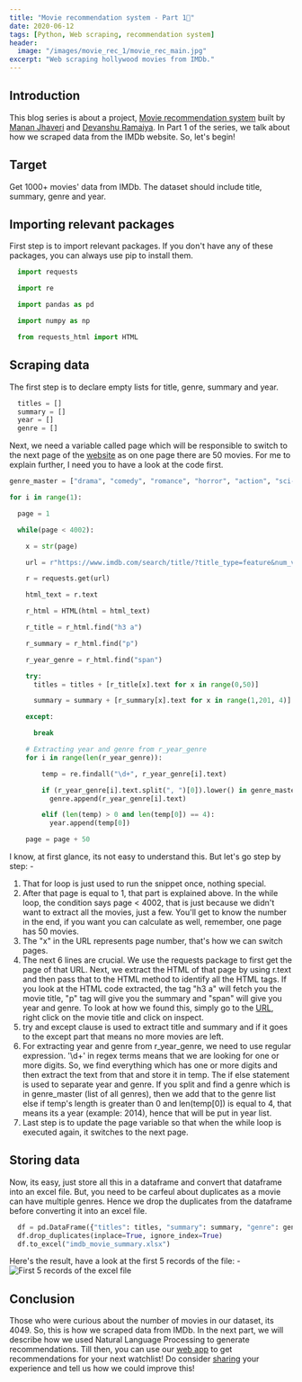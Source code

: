 ```yaml
---
title: "Movie recommendation system - Part 1🎥"
date: 2020-06-12
tags: [Python, Web scraping, recommendation system]
header:
  image: "/images/movie_rec_1/movie_rec_main.jpg"
excerpt: "Web scraping hollywood movies from IMDb."
---
```


## Introduction

This blog series is about a project, [Movie recommendation system](https://movie-recommendations-system.herokuapp.com/) built by [Manan Jhaveri](https://dataphrase.github.io/about/#manan-jhaveri) and [Devanshu Ramaiya](https://dataphrase.github.io/about/#devanshu-ramaiya). In Part 1 of the series, we talk about how we scraped data from the IMDb website. So, let's begin!

## Target

Get 1000+ movies' data from IMDb. The dataset should include title, summary, genre and year.

## Importing relevant packages

First step is to import relevant packages. If you don't have any of these packages, you can always use pip to install them.

```python
  import requests

  import re

  import pandas as pd

  import numpy as np

  from requests_html import HTML
```

## Scraping data

The first step is to declare empty lists for title, genre, summary and year.

```python
  titles = []
  summary = []
  year = []
  genre = []
```
Next, we need a variable called page which will be responsible to switch to the next page of the [website](https://www.imdb.com/search/title/?title_type=feature&num_votes=10000,&countries=us&sort=user_rating,desc&start=1&ref_=adv_nxt) as on one page there are 50 movies. For me to explain further, I need you to have a look at the code first.

```python
genre_master = ["drama", "comedy", "romance", "horror", "action", "sci-fi", "sport", "fantasy", "crime", "music", "war", "biography", "thriller", "mystery", "family", "animation" ]

for i in range(1):

  page = 1

  while(page < 4002):

    x = str(page)

    url = r"https://www.imdb.com/search/title/?title_type=feature&num_votes=10000,&countries=us&sort=user_rating,desc&start=" + x +"&ref_=adv_nxt"

    r = requests.get(url)

    html_text = r.text

    r_html = HTML(html = html_text)

    r_title = r_html.find("h3 a")

    r_summary = r_html.find("p")

    r_year_genre = r_html.find("span")

    try:
      titles = titles + [r_title[x].text for x in range(0,50)]

      summary = summary + [r_summary[x].text for x in range(1,201, 4)]  

    except:

      break

    # Extracting year and genre from r_year_genre
    for i in range(len(r_year_genre)):

        temp = re.findall("\d+", r_year_genre[i].text)

        if (r_year_genre[i].text.split(", ")[0]).lower() in genre_master:
          genre.append(r_year_genre[i].text)          

        elif (len(temp) > 0 and len(temp[0]) == 4):
          year.append(temp[0])

    page = page + 50
```
I know, at first glance, its not easy to understand this. But let's go step by step: -

1. That for loop is just used to run the snippet once, nothing special.
2. After that page is equal to 1, that part is explained above. In the while loop, the condition says page < 4002, that is just because we didn't want to extract all the movies, just a few. You'll get to know the number in the end, if you want you can calculate as well, remember, one page has 50 movies.
3. The "x" in the URL represents page number, that's how we can switch pages.
4. The next 6 lines are crucial. We use the requests package to first get the page of that URL. Next, we extract the HTML of that page by using r.text and then pass that to the HTML method to identify all the HTML tags. If you look at the HTML code extracted, the tag "h3 a" will fetch you the movie title, "p" tag will give you the summary and "span" will give you year and genre. To look at how we found this, simply go to the [URL](https://www.imdb.com/search/title/?title_type=feature&num_votes=10000,&countries=us&sort=user_rating,desc&start=1&ref_=adv_nxt), right click on the movie title and click on inspect.
5. try and except clause is used to extract title and summary and if it goes to the except part that means no more movies are left.
6. For extracting year and genre from r_year_genre, we need to use regular expression. '\d+' in regex terms means that we are looking for one or more digits. So, we find everything which has one or more digits and then extract the text from that and store it in temp. The if else statement is used to separate year and genre. If you split and find a genre which is in genre_master (list of all genres), then we add that to the genre list else if temp's length is greater than 0 and len(temp[0]) is equal to 4, that means its a year (example: 2014), hence that will be put in year list.
7. Last step is to update the page variable so that when the while loop is executed again, it switches to the next page.

## Storing data

Now, its easy, just store all this in a dataframe and convert that dataframe into an excel file. But, you need to be carfeul about duplicates as a movie can have multiple genres. Hence we drop the duplicates from the dataframe before converting it into an excel file.

```python
  df = pd.DataFrame({"titles": titles, "summary": summary, "genre": genre, "year": year})
  df.drop_duplicates(inplace=True, ignore_index=True)
  df.to_excel("imdb_movie_summary.xlsx")
```
Here's the result, have a look at the first 5 records of the file: -
<img src="{{ site.url }}{{ site.baseurl }}/images/movie_rec_1/excel_5.PNG" alt="First 5 records of the excel file">

## Conclusion

Those who were curious about the number of movies in our dataset, its 4049. So, this is how we scraped data from IMDb. In the next part, we will describe how we used Natural Language Processing to generate recommendations. Till then, you can use our [web app](https://movie-recommendations-system.herokuapp.com/) to get recommendations for your next watchlist! Do consider [sharing](https://docs.google.com/forms/d/e/1FAIpQLSc24WN46HNZGyd_XqK07g06EzbYmSuGKuGYNeTYketftx1krg/viewform?usp=sf_link) your experience and tell us how we could improve this!
